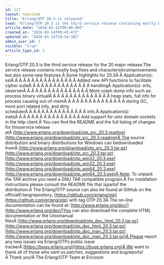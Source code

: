 ```yaml
---
id: 117
layout: newsitem
title: "Erlang/OTP 20.3 is released"
lead: "Erlang/OTP 20.3 is the third service release containing mostly bug fixes and characteristics improvements but also a few features."
article_date: "2018-03-14T00:00:00Z"
created_at: "2018-03-14T09:45:47Z"
updated_at: "2018-03-14T10:54:38Z"
admin_user_id: 3
visible: "true"
article_type_id: 3
---
```

Erlang/OTP 20.3 is the third service release for the 20 major release.The service release contains mostly bug fixes and characteristicsimprovements but also some new features.Â Some highlights for 20.3Â Â Application(s): sslÂ Â Â Â Â Â Â Â Â Â Â Â Â Â Â Â Added new API functions to facilitate cipher suiteÂ Â Â Â Â Â Â Â Â Â Â Â Â Â Â handlingÂ Application(s): erts, observerÂ Â Â Â Â Â Â Â Â Â Â Â Â Â Â Â More crash dump info such as: process binary virtualÂ Â Â Â Â Â Â Â Â Â Â Â Â Â Â heap stats, full info for process causing out-of-memÂ Â Â Â Â Â Â Â Â Â Â Â Â Â Â during GC, more port related info, and dirty schedulerÂ Â Â Â Â Â Â Â Â Â Â Â Â Â Â info.Â Application(s): inetsÂ Â Â Â Â Â Â Â Â Â Â Â Â Â Â Â Add support for unix domain sockets in the http client.Â You can find the README and the full listing of changes for thisservice release atÂ [http://www.erlang.org/download/otp_src_20.3.readme](http://www.erlang.org/download/otp_src_20.3.readme)Â The source distribution and binary distributions for Windows can bedownloaded fromÂ [http://www.erlang.org/download/otp_src_20.3.tar.gz](http://www.erlang.org/download/otp_src_20.3.tar.gz) [http://www.erlang.org/download/otp_win32_20.3.exe](http://www.erlang.org/download/otp_win32_20.3.exe) [http://www.erlang.org/download/otp_win64_20.3.exe](http://www.erlang.org/download/otp_win64_20.3.exe)Â Note: To unpack the TAR archive you need a GNU TAR compatible program.Â For installation instructions please consult the README file that ispartof the distribution.Â The Erlang/OTP source can also be found at GitHub on the officialErlangrepository, [https://github.com/erlang/otp](https://github.com/erlang/otp) with tag OTP-20.3Â The on-line documentation can be found at: [http://www.erlang.org/doc/](http://www.erlang.org/doc/)You can also download the complete HTML documentation or the Unixmanual filesÂ [http://www.erlang.org/download/otp_doc_html_20.3.tar.gz](http://www.erlang.org/download/otp_doc_html_20.3.tar.gz) [http://www.erlang.org/download/otp_doc_man_20.3.tar.gz](http://www.erlang.org/download/otp_doc_man_20.3.tar.gz)Â Please report any new issues via Erlang/OTPs public issue trackerÂ [https://bugs.erlang.org](https://bugs.erlang.org)Â We want to thank all of those who sent us patches, suggestions and bugreports!Â Thank you!Â The Erlang/OTP Team at Ericsson